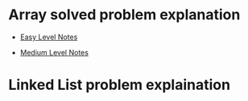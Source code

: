  # Array solved problem explanation
 - [Easy Level Notes](https://github.com/alamsameer/Dsa_with_python/blob/main/z_Dsa_Documentation/a_Array/easy_array.md)

 - [Medium Level Notes](https://github.com/alamsameer/Dsa_with_python/blob/main/z_Dsa_Documentation/a_Array/medium_array.md)

# Linked List problem explaination 